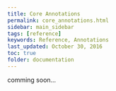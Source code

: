 ```yaml
---
title: Core Annotations
permalink: core_annotations.html
sidebar: main_sidebar
tags: [reference]
keywords: Reference, Annotations
last_updated: October 30, 2016
toc: true
folder: documentation
---
```


comming soon...

